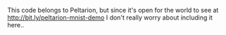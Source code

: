 This code belongs to Peltarion, but since it's open for the world to see at http://bit.ly/peltarion-mnist-demo I don't really worry about including it here..